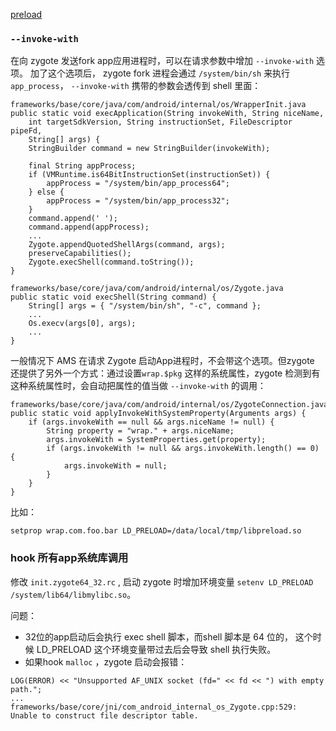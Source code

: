 [preload](https://serializethoughts.com/2017/04/01/working-of-ld_preload-for-android-applications-and-its-anti-re-technique)

### `--invoke-with`

在向 zygote 发送fork app应用进程时，可以在请求参数中增加 `--invoke-with` 选项。 加了这个选项后， zygote fork 进程会通过 `/system/bin/sh` 来执行 `app_process`， `--invoke-with` 携带的参数会透传到 shell 里面：

```
frameworks/base/core/java/com/android/internal/os/WrapperInit.java
public static void execApplication(String invokeWith, String niceName,
	int targetSdkVersion, String instructionSet, FileDescriptor pipeFd,
	String[] args) {
	StringBuilder command = new StringBuilder(invokeWith);
	
	final String appProcess;
	if (VMRuntime.is64BitInstructionSet(instructionSet)) {
		appProcess = "/system/bin/app_process64";
	} else {
		appProcess = "/system/bin/app_process32";
	}
	command.append(' ');
	command.append(appProcess);
	...
	Zygote.appendQuotedShellArgs(command, args);
	preserveCapabilities();
	Zygote.execShell(command.toString());
}

frameworks/base/core/java/com/android/internal/os/Zygote.java
public static void execShell(String command) {
	String[] args = { "/system/bin/sh", "-c", command };
	...
	Os.execv(args[0], args);
	...
}
```

一般情况下 AMS 在请求 Zygote 启动App进程时，不会带这个选项。但zygote 还提供了另外一个方式：通过设置`wrap.$pkg` 这样的系统属性，zygote 检测到有这种系统属性时，会自动把属性的值当做 `--invoke-with` 的调用：

```
frameworks/base/core/java/com/android/internal/os/ZygoteConnection.java
public static void applyInvokeWithSystemProperty(Arguments args) {
    if (args.invokeWith == null && args.niceName != null) {
        String property = "wrap." + args.niceName;
        args.invokeWith = SystemProperties.get(property);
        if (args.invokeWith != null && args.invokeWith.length() == 0) {
            args.invokeWith = null;
        }
    }
}
```

比如：

`setprop wrap.com.foo.bar LD_PRELOAD=/data/local/tmp/libpreload.so`

### hook 所有app系统库调用

修改 `init.zygote64_32.rc` , 启动 zygote 时增加环境变量 `setenv LD_PRELOAD /system/lib64/libmylibc.so`。 

问题：

* 32位的app启动后会执行 exec shell 脚本，而shell 脚本是 64 位的， 这个时候 LD_PRELOAD 这个环境变量带过去后会导致 shell 执行失败。
* 如果hook `malloc` ，zygote 启动会报错： 
 
 ```
 LOG(ERROR) << "Unsupported AF_UNIX socket (fd=" << fd << ") with empty path.";
 ...
 frameworks/base/core/jni/com_android_internal_os_Zygote.cpp:529: Unable to construct file descriptor table.
 ```